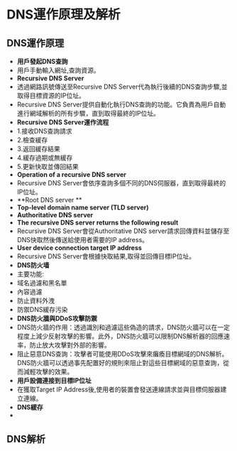 # DNS運作原理及解析
## DNS運作原理
- **用戶發起DNS查詢**
- 用戶手動輸入網址,查詢資源。
- **Recursive DNS Server**
- 透過網路訊號傳送至Recursive DNS Server代為執行後續的DNS查詢步驟,並取得目標資源的IP位址。
- Recursive DNS Server提供自動化執行DNS查詢的功能。它負責為用戶自動進行網域解析的所有步驟，直到取得最終的IP位址。
- **Recursive DNS Server運作流程**
- 1.接收DNS查詢請求
- 2.檢查緩存
- 3.返回緩存結果
- 4.緩存過期或無緩存
- 5.更新快取並傳回結果
- **Operation of a recursive DNS server**
- Recursive DNS Server會依序查詢多個不同的DNS伺服器，直到取得最終的IP位址。
- **Root DNS server **
- **Top-level domain name server (TLD server)**
- **Authoritative DNS server**
- **The recursive DNS server returns the following result**
-  Recursive DNS Server會從Authoritative DNS server請求回傳資料並儲存至DNS快取然後傳送給使用者需要的IP address。
- **User device connection target IP address**
- Recursive DNS Server會根據快取結果,取得並回傳目標IP位址。
- **DNS防火墙**
- 主要功能:
- 域名過濾和黑名單
- 內容過濾
- 防止資料外洩
- 防禦DNS緩存污染
- **DNS防火牆與DDoS攻擊防禦**
- DNS防火牆的作用：透過識別和過濾這些偽造的請求，DNS防火牆可以在一定程度上減少反射攻擊的影響。此外，DNS防火牆可以限制DNS解析器的回應速率，防止放大攻擊對外部的影響。
- 阻止惡意DNS查詢：攻擊者可能使用DDoS攻擊來癱瘓目標網域的DNS解析。 DNS防火牆可以透過事先配置好的規則來阻止對這些目標網域的惡意查詢，從而減輕攻擊的效果。
- **用戶設備連接到目標IP位址**
- 在獲取Target IP Address後,使用者的裝置會發送連線請求並與目標伺服器建立連線。
- **DNS緩存**
- 
## DNS解析
